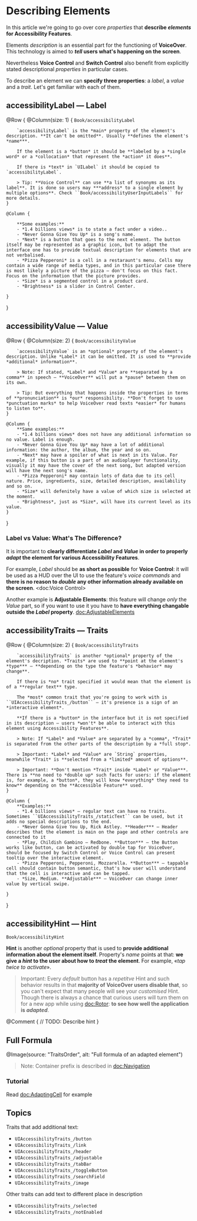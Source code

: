 # Describing Elements

In this article we're going to go over core *properties* that **describe *elements* for Accessibility Features**.

Elements *description* is an essential part for the functioning of **VoiceOver**. This technology is aimed to ***tell* users what's happening on the screen**.

Nevertheless **Voice Control** and **Switch Control** also benefit from explicitly stated descriptional *properties* in particular cases.

To describe an element we can **specify three properties**: a *label*, a *value* and a *trait*. Let's get familiar with each of them.


## accessibilityLabel — Label

@Row {
    @Column(size: 1) {
        ``Book/accessibilityLabel``
        
        `accessibilityLabel` is the *main* property of the element's description. **It can't be omitted**. Usually **defines the element's *name***. 
        
        If the element is a *button* it should be **labeled by a *single word* or a *collocation* that represent the *action* it does**. 
        
        If there is *text* in `UILabel` it should be copied to `accessibilityLabel`.
        
        > Tip: **Voice Control** can use **a list of synonyms as its label**. It is done so users may ***address* to a single element by multiple options**. Check ``Book/accessibilityUserInputLabels`` for more details.
    }
        
    @Column {
            
        **Some examples:**
        - *1.4 billions views* is to state a fact under a video..
        - *Never Gonna Give You Up* is a song's name.
        - *Next* is a button that goes to the next element. The button itself may be represented as a graphic icon, but to adapt the interface one has to provide textual description for elements that are not verbalised.
        - *Pizza Pepperoni* is a cell in a restaraunt's menu. Cells may contain a wide range of media types, and in this particular case there is most likely a picture of the pizza — don't focus on this fact. Focus on the information that the picture provides.
        - *Size* is a segmented control in a product card.
        - *Brightness* is a slider in Control Center. 
        
    }
}

## accessibilityValue — Value

@Row {
    @Column(size: 2) {
        ``Book/accessibilityValue``
        
        `accessibilityValue` is an *optional* property of the element's description. Unlike *Label* it can be omitted. It is used to **provide *additional* information**.
        
        > Note: If stated, *Label* and *Value* are **separated by a comma** in speech — **VoiceOver** will put a *pause* between them on its own.
        
        > Tip: But everything that happens inside the properties in terms of **pronunciation** is *our* responsibility. **Don't forget to use *punctuation marks* to help VoiceOver read texts *easier* for humans to listen to**.
    }
    
    @Column {
        **Same examples:**
        - *1.4 billions views* does not have any additional information so no value. Label is enough.
        - *Never Gonna Give You Up* may have a lot of additional information: the author, the album, the year and so on.
        - *Next* may have a spoiler of what is next in its Value. For example, if this button is a part of an audioplayer functionality, visually it may have the cover of the next song, but adapted version will have the next song's name.
        - *Pizza Pepperoni* may contain lots of data due to its cell nature. Price, ingredients, size, detailed description, availability and so on. 
        - *Size* will defenitely have a value of which size is selected at the moment.
        - *Brightness*, just as *Size*, will have its current level as its value.
    }
}




### Label vs Value: What's The Difference?

It is important to **clearly differentiate *Label* and *Value* in order to properly *adapt* the element for various Accessibility Features**. 

For example, *Label* should be **as short as possible** for **Voice Control**: it will be used as a HUD over the UI to use the feature's *voice commands* and **there is no reason to *double* any other information already available on the screen**. <doc:Voice Control>

Another example is **Adjustable Elements**: this feature will change *only* the *Value* part, so if you want to use it you have to **have everything changable outside the *Label* property**. <doc:AdjustableElements>

## accessibilityTraits — Traits

@Row {
    @Column(size: 2) {
        ``Book/accessibilityTraits``
        
        `accessibilityTraits` is another *optional* property of the element's decription. *Traits* are used to **point at the element's *type*** — **depending on the type the feature's *behavior* may change**. 
        
        If there is *no* trait specified it would mean that the element is of a **regular text** type.
        
        The *most* common trait that you're going to work with is ``UIAccessibilityTraits_/button`` — it's presence is a sign of an *interactive element*. 
        
        **If there is a *button* in the interface but it is not specified in its description — users *won't* be able to interact with this element using Accessibility Features**.        
        
        > Note: If *Label* and *Value* are separated by a *comma*, *Trait* is separated from the other parts of the description by a *full stop*. 
        
        > Important: *Label* and *Value* are `String` properties, meanwhile *Trait* is **selected from a *limited* amount of options**.
        
        > Important: **Don't mention *Trait* inside *Label* or *Value***. There is **no need to *double up* such facts for users: if the element is, for example, a *button*, they will know *everything* they need to know** depending on the **Accessible Feature** used.
    }
    
    @Column {
        **Examples:**
        - *1.4 billions views* – regular text can have no traits. Sometimes ``UIAccessibilityTraits_/staticText`` can be used, but it adds no special descriptions to the end. 
        - *Never Gonna Give You Up, Rick Astley. **Header*** – Header describes that the element is main on the page and other controls are connected to it
        - *Play, Childish Gambino – Redbone. **Button*** – the Button works like button, can be activated by double tap for VoiceOver, should be focused by Switch Control or Voice Control can present tooltip over the interactive element.
        - *Pizza Pepperoni, Pepperoni, Mozzarella. **Button*** – tappable cell should contain button semantic, that's how user will understand that the cell is interactive and can be tapped. 
        - *Size, Medium. **Adjustable*** – VoiceOver can change inner value by vertical swipe.
        
    }
}





## accessibilityHint — Hint

``Book/accessibilityHint``

**Hint** is another *optional* property that is used to **provide additional information about the element itself**. Property's *name* points at that: **we give a *hint* to the user about how to *treat* the element**. For example, «*tap twice to activate*».

> Important: Every *default* button has a *repetitve* Hint and such behavior results in that **majority of VoiceOver users disable that**, so you can't expect that many people will see your *customised* Hint. Though there is always a chance that curious users will turn them on for a new app while using <doc:Rotor>: **to see how well the application is *adapted***.

@Comment {
    // TODO: Describe hint
}

## Full Formula
@Image(source: "TraitsOrder", alt: "Full formula of an adapted element")

> Note: Container prefix is described in <doc:Navigation>

### Tutorial

Read <doc:AdaptingCell> for example

## Topics

Traits that add additional text:

- ``UIAccessibilityTraits_/button``
- ``UIAccessibilityTraits_/link``
- ``UIAccessibilityTraits_/header``
- ``UIAccessibilityTraits_/adjustable``
- ``UIAccessibilityTraits_/tabBar``
- ``UIAccessibilityTraits_/toggleButton``
- ``UIAccessibilityTraits_/searchField``
- ``UIAccessibilityTraits_/image``

Other traits can add text to different place in description
- ``UIAccessibilityTraits_/selected``
- ``UIAccessibilityTraits_/notEnabled``
